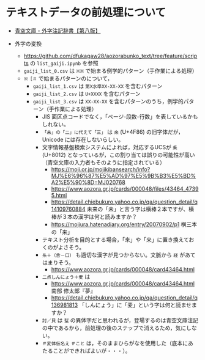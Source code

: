 # テキストデータの前処理について

*   [青空文庫・外字注記辞書【第八版】](https://www.aozora.gr.jp/gaiji_chuki/)

*   外字の変換
    *   https://github.com/dfukagaw28/aozorabunko_text/tree/feature/scripts の `list_gaiji.ipynb` を参照
    *   `gaiji_list_0.csv` は `※※` で始まる例学的パターン（手作業による処理）
    *   `※［＃` で始まるパターンのについて，
        *   `gaiji_list_1.csv` は `第X水準XX-XX-XX` を含むパターン
        *   `gaiji_list_2.csv` は `U+XXXX` を含むパターン
        *   `gaiji_list_3.csv` は `XX-XX-XX` を含むパターンのうち，例学的パターン（手作業による処理）
            *   JIS 面区点コードでなく，「ページ-段数-行数」を表しているかもしれない。
            *   `「未」の「二」に代えて「三」` は `來` (U+4F86) の旧字体だが，Unicode には存在しないらしい。
            *   文字情報基盤検索システムによれば，対応するUCSが `耒` (U+8012) となっているが，この割り当ては誤りの可能性が高い（青空文庫の入力者もそのように指定されている）
                *   https://moji.or.jp/mojikibansearch/info?MJ%E6%96%87%E5%AD%97%E5%9B%B3%E5%BD%A2%E5%90%8D=MJ020768
                *   https://www.aozora.gr.jp/cards/000048/files/43464_47395.html
                *   https://detail.chiebukuro.yahoo.co.jp/qa/question_detail/q14109760884 未来の「未」と言う字は横棒２本ですが、横棒が３本の漢字は何と読みますか？
                *   https://mojiura.hatenadiary.org/entry/20070902/p1 横三本の「来」
            *   テキスト分析を目的とする場合，「來」や「来」に置き換えておくのがよさそう。
            *   `糸＋（舎－口）` も適切な漢字が見つからない。文脈から `経` があてはまりそう。
                *   https://www.aozora.gr.jp/cards/000048/card43464.html
            *   `二点しんにょう＋麦` は
                *   https://www.aozora.gr.jp/cards/000048/card43464.html 南部 修太郎『夢』
                *   https://detail.chiebukuro.yahoo.co.jp/qa/question_detail/q136981813 「しんにょう」に「麦」という字は何と読ませますか？
            *   `討／貝` は `𧏛` の異体字だと思われるが，登場するのは青空文庫注記の中であるから，前処理の後のステップで消えるため，気にしない。
            *   `＃変体仮名え` `＃こと` は，そのままひらがなを使用した（底本にあたることができればよいが・・・）。
